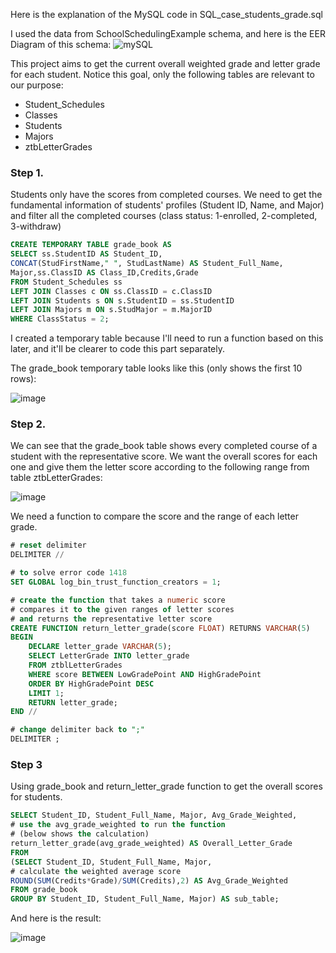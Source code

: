 Here is the explanation of the MySQL code in SQL_case_students_grade.sql

I used the data from SchoolSchedulingExample schema, and here is the EER Diagram of this schema:
![mySQL](https://github.com/HuLilyowo/SQL_Projects/assets/133606096/673adc40-3500-4140-b8bc-1f9ce1f03756)

This project aims to get the current overall weighted grade and letter grade for each student. Notice this goal, only the following tables are relevant to our purpose:
  - Student_Schedules
  - Classes
  - Students
  - Majors
  - ztbLetterGrades


### Step 1. 
Students only have the scores from completed courses. We need to get the fundamental information of students' profiles (Student ID, Name, and Major) and filter all the completed courses (class status: 1-enrolled, 2-completed, 3-withdraw)

```SQL
CREATE TEMPORARY TABLE grade_book AS
SELECT ss.StudentID AS Student_ID,
CONCAT(StudFirstName," ", StudLastName) AS Student_Full_Name,
Major,ss.ClassID AS Class_ID,Credits,Grade
FROM Student_Schedules ss 
LEFT JOIN Classes c ON ss.ClassID = c.ClassID
LEFT JOIN Students s ON s.StudentID = ss.StudentID
LEFT JOIN Majors m ON s.StudMajor = m.MajorID
WHERE ClassStatus = 2;
```
I created a temporary table because I'll need to run a function based on this later, and it'll be clearer to code this part separately. 

The grade_book temporary table looks like this (only shows the first 10 rows):

![image](https://github.com/HuLilyowo/SQL_Projects/assets/133606096/676a054e-9062-4d32-a6aa-999030eee0ba)

### Step 2.
We can see that the grade_book table shows every completed course of a student with the representative score. We want the overall scores for each one and give them the letter score according to the following range from table ztbLetterGrades: 

![image](https://github.com/HuLilyowo/SQL_Projects/assets/133606096/cc69d747-6ed8-47a9-ad8d-119294a5b7ef)

We need a function to compare the score and the range of each letter grade.

```SQL
# reset delimiter
DELIMITER //

# to solve error code 1418 
SET GLOBAL log_bin_trust_function_creators = 1;

# create the function that takes a numeric score
# compares it to the given ranges of letter scores
# and returns the representative letter score
CREATE FUNCTION return_letter_grade(score FLOAT) RETURNS VARCHAR(5)
BEGIN
    DECLARE letter_grade VARCHAR(5);
    SELECT LetterGrade INTO letter_grade
    FROM ztblLetterGrades
    WHERE score BETWEEN LowGradePoint AND HighGradePoint
    ORDER BY HighGradePoint DESC
    LIMIT 1;
    RETURN letter_grade;
END //

# change delimiter back to ";"
DELIMITER ;
```

### Step 3
Using grade_book and return_letter_grade function to get the overall scores for students.

```SQL
SELECT Student_ID, Student_Full_Name, Major, Avg_Grade_Weighted,
# use the avg_grade_weighted to run the function
# (below shows the calculation)
return_letter_grade(avg_grade_weighted) AS Overall_Letter_Grade
FROM
(SELECT Student_ID, Student_Full_Name, Major,
# calculate the weighted average score
ROUND(SUM(Credits*Grade)/SUM(Credits),2) AS Avg_Grade_Weighted
FROM grade_book
GROUP BY Student_ID, Student_Full_Name, Major) AS sub_table;
```
And here is the result:

![image](https://github.com/HuLilyowo/SQL_Projects/assets/133606096/f1afa845-43b6-47f2-b73d-2c5bb75eec59)


